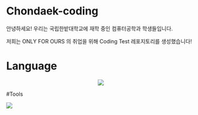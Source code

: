 # Chondaek-coding
안녕하세요! 우리는 국립한밭대학교에 재학 중인 컴퓨터공학과 학생들입니다.

저희는 ONLY FOR OURS 의 취업을 위해 Coding Test 레포지토리를 생성했습니다!

# Language

<p align="center">
   <a href="https://skillicons.dev">
    <img id="py" src="https://skillicons.dev/icons?i=py" />
  </a>
</p>

#Tools
<p alignt="center">
   <a href="https://skillicons.dev">
      <img src="https://skillicons.dev/icons?i=git,github" />
</p>

